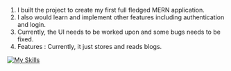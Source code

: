 1. I built the project to create my first full fledged MERN application.
2. I also would learn and implement other features including authentication and login.
3. Currently, the UI needs to be worked upon and some bugs needs to be fixed.
4. Features : Currently, it just stores and reads blogs.
   
[![My Skills](https://skillicons.dev/icons?i=js,html,css,express,git,github,mongodb,nodejs,postman,react)](https://skillicons.dev)
